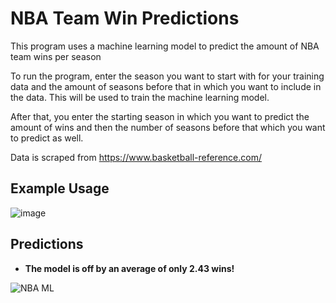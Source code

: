 # NBA Team Win Predictions
This program uses a machine learning model to predict the amount of NBA team wins per season

To run the program, enter the season you want to start with for your training data and the amount of seasons 
before that in which you want to include in the data. This will be used to train the machine learning model.

After that, you enter the starting season in which you want to predict the amount of wins and then the number of 
seasons before that which you want to predict as well. 

Data is scraped from https://www.basketball-reference.com/


## **Example Usage** 

![image](https://user-images.githubusercontent.com/43652410/105950403-55e04f00-603c-11eb-96ee-bb2cbcd8f73a.png)


## **Predictions** 

  - **The model is off by an average of only 2.43 wins!**
  
![NBA ML](https://user-images.githubusercontent.com/43652410/105950301-229dc000-603c-11eb-9a4b-402e8b1fb95c.png)
